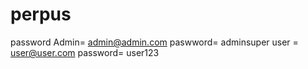 # perpus
password
Admin= admin@admin.com
paswword= adminsuper
user = user@user.com
password= user123
